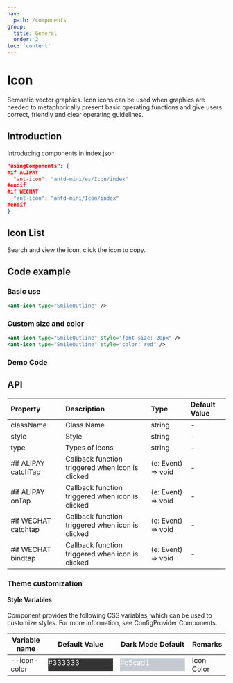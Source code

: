 ```yaml
---
nav:
  path: /components
group:
  title: General
  order: 2
toc: 'content'
---
```


# Icon

Semantic vector graphics. Icon icons can be used when graphics are needed to metaphorically present basic operating functions and give users correct, friendly and clear operating guidelines.

## Introduction

Introducing components in index.json

```json
"usingComponents": {
#if ALIPAY
  "ant-icon": "antd-mini/es/Icon/index"
#endif
#if WECHAT
  "ant-icon": "antd-mini/Icon/index"
#endif
}
```

## Icon List

Search and view the icon, click the icon to copy.

<Icon></Icon>

## Code example

### Basic use

```xml
<ant-icon type="SmileOutline" />
```

### Custom size and color

```xml
<ant-icon type="SmileOutline" style="font-size: 20px" />
<ant-icon type="SmileOutline" style="color: red" />
```

### Demo Code

<code src='../../demo/pages/Icon/index'></code>

## API

| Property                 | Description                     | Type               | Default Value |
| :------------------- | :----------------------- | :----------------- | :----- |
| className            | Class Name                     | string             | -      |
| style                | Style                     | string             | -      |
| type                 | Types of icons               | string             | -      |
| #if ALIPAY catchTap  | Callback function triggered when icon is clicked | (e: Event) => void | -      |
| #if ALIPAY onTap     | Callback function triggered when icon is clicked | (e: Event) => void | -      |
| #if WECHAT catchtap | Callback function triggered when icon is clicked | (e: Event) => void | -      |
| #if WECHAT bindtap  | Callback function triggered when icon is clicked | (e: Event) => void | -      |

### Theme customization

#### Style Variables

Component provides the following CSS variables, which can be used to customize styles. For more information, see ConfigProvider Components.

| Variable name       | Default Value                                                                                           | Dark Mode Default                                                                                   | Remarks     |
| ------------ | ------------------------------------------------------------------------------------------------ | ------------------------------------------------------------------------------------------------ | -------- |
| --icon-color | <div style="width: 150px; height: 30px; background-color: #333333; color: #ffffff">#333333</div> | <div style="width: 150px; height: 30px; background-color: #c5cad1; color: #ffffff">#c5cad1</div> | Icon Color |
